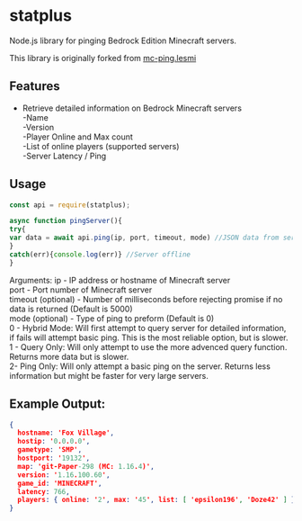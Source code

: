 # statplus
Node.js library for pinging Bedrock Edition Minecraft servers.

This library is originally forked from [mc-ping.lesmi](https://github.com/nao20010128nao/mc-ping.lesmi)

## Features
- Retrieve detailed information on Bedrock Minecraft servers   
	-Name   
	-Version   
	-Player Online and Max count   
	-List of online players (supported servers)   
	-Server Latency / Ping    

## Usage
```javascript
const api = require(statplus);

async function pingServer(){
try{
var data = await api.ping(ip, port, timeout, mode) //JSON data from server
}
catch(err){console.log(err)} //Server offline
}
```
Arguments: 
ip - IP address or hostname of Minecraft server   
port - Port number of Minecraft server   
timeout (optional) - Number of milliseconds before rejecting promise if no data is returned (Default is 5000)   
mode (optional) - Type of ping to preform (Default is 0)   
	0 - Hybrid Mode: Will first attempt to query server for detailed information, if fails will attempt basic ping. This is the most reliable option, but is slower.   
	1 - Query Only: Will only attempt to use the more advenced query function. Returns more data but is slower.   
	2- Ping Only: Will only attempt a basic ping on the server. Returns less information but might be faster for very large servers.   

## Example Output:
```json
{
  hostname: 'Fox Village',
  hostip: '0.0.0.0',
  gametype: 'SMP',
  hostport: '19132',
  map: 'git-Paper-298 (MC: 1.16.4)',
  version: '1.16.100.60',
  game_id: 'MINECRAFT',
  latency: 766,
  players: { online: '2', max: '45', list: [ 'epsilon196', 'Doze42' ] }
}
```
